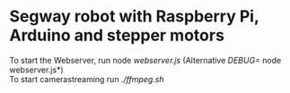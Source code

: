 # Segway robot with Raspberry Pi, Arduino and stepper motors

To start the Webserver, run node *webserver.js* (Alternative *DEBUG=* node webserver.js*)<br />
To start camerastreaming run *./ffmpeg.sh*